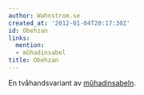```yaml
---
author: Wahnstrom.se
created_at: '2012-01-04T20:17:30Z'
id: Obehzan
links:
  mention:
  - mûhadinsabel
title: Obehzan
---
```


En tvåhandsvariant av [mûhadinsabeln].

  [mûhadinsabeln]: mûhadinsabel